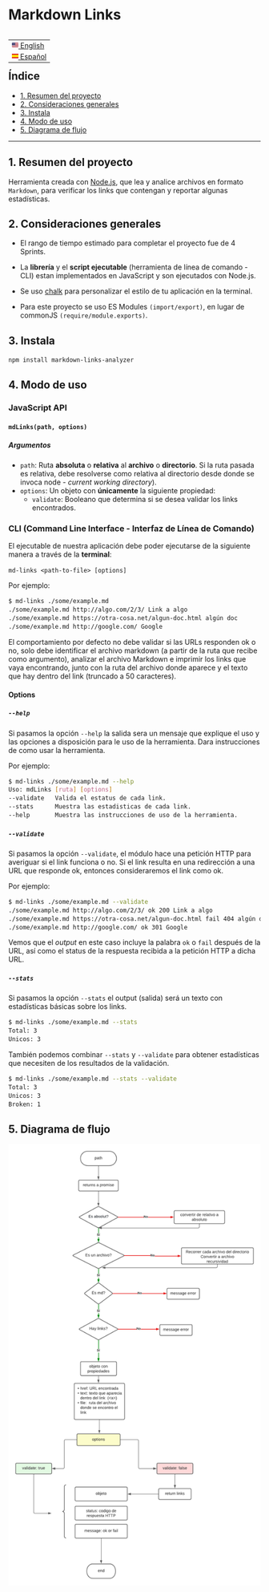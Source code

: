 # Markdown Links


<table align="right">
 <tr><td> <a href="README.md"><img src="./images/usa.png" height="13"> English</a></td></tr>
 <tr><td><a href="README_es.md"><img style="margin: 0px 0px 2px 0px" src="./images/esp.png" height="8.5"> Español</a></td></tr>
</td></tr>
</table>


## Índice

* [1. Resumen del proyecto](#1-resumen-del-proyecto)
* [2. Consideraciones generales](#2-consideraciones-generales)
* [3. Instala](#3-instala)
* [4. Modo de uso](#4-modo-de-uso)
* [5. Diagrama de flujo](#5-diagrama-de-flujo)

***


## 1. Resumen del proyecto

Herramienta creada con [Node.js](https://nodejs.org/), que lea y analice archivos
en formato `Markdown`, para verificar los links que contengan y reportar
algunas estadísticas.

## 2. Consideraciones generales

* El rango de tiempo estimado para completar el proyecto fue de 4 Sprints.

* La **librería** y el **script ejecutable** (herramienta de línea de comando -
  CLI) estan implementados en JavaScript y son ejecutados con Node.js.
  
 * Se uso [chalk](https://www.npmjs.com/package/chalk) para personalizar
 el estilo de tu aplicación en la terminal.

* Para este proyecto se uso ES Modules `(import/export)`, en lugar de commonJS `(require/module.exports)`.

## 3. Instala 

``` set up
npm install markdown-links-analyzer
```

## 4. Modo de uso 
### JavaScript API

#### `mdLinks(path, options)`

##### Argumentos

* `path`: Ruta **absoluta** o **relativa** al **archivo** o **directorio**.
Si la ruta pasada es relativa, debe resolverse como relativa al directorio
desde donde se invoca node - _current working directory_).
* `options`: Un objeto con **únicamente** la siguiente propiedad:
  - `validate`: Booleano que determina si se desea validar los links
    encontrados.

### CLI (Command Line Interface - Interfaz de Línea de Comando)

El ejecutable de nuestra aplicación debe poder ejecutarse de la siguiente
manera a través de la **terminal**:

`md-links <path-to-file> [options]`

Por ejemplo:

```sh
$ md-links ./some/example.md
./some/example.md http://algo.com/2/3/ Link a algo
./some/example.md https://otra-cosa.net/algun-doc.html algún doc
./some/example.md http://google.com/ Google
```

El comportamiento por defecto no debe validar si las URLs responden ok o no,
solo debe identificar el archivo markdown (a partir de la ruta que recibe como
argumento), analizar el archivo Markdown e imprimir los links que vaya
encontrando, junto con la ruta del archivo donde aparece y el texto
que hay dentro del link (truncado a 50 caracteres).

#### Options

##### `--help`

Si pasamos la opción `--help` la salida sera un mensaje que explique el uso y las opciones a disposición para le uso de la herramienta. Dara instrucciones de como usar la herramienta. 

Por ejemplo:

```sh
$ md-links ./some/example.md --help
Uso: mdLinks [ruta] [options]
--validate   Valida el estatus de cada link.
--stats      Muestra las estadisticas de cada link.
--help       Muestra las instrucciones de uso de la herramienta.
```

##### `--validate`

Si pasamos la opción `--validate`, el módulo hace una petición HTTP para
averiguar si el link funciona o no. Si el link resulta en una redirección a una
URL que responde ok, entonces consideraremos el link como ok.

Por ejemplo:

```sh
$ md-links ./some/example.md --validate
./some/example.md http://algo.com/2/3/ ok 200 Link a algo
./some/example.md https://otra-cosa.net/algun-doc.html fail 404 algún doc
./some/example.md http://google.com/ ok 301 Google
```

Vemos que el _output_ en este caso incluye la palabra `ok` o `fail` después de
la URL, así como el status de la respuesta recibida a la petición HTTP a dicha
URL.

##### `--stats`

Si pasamos la opción `--stats` el output (salida) será un texto con estadísticas
básicas sobre los links.

```sh
$ md-links ./some/example.md --stats
Total: 3
Unicos: 3
```

También podemos combinar `--stats` y `--validate` para obtener estadísticas que
necesiten de los resultados de la validación.

```sh
$ md-links ./some/example.md --stats --validate
Total: 3
Unicos: 3
Broken: 1
```

## 5. Diagrama de flujo

![FlowChart](./images/flowchart.png)
